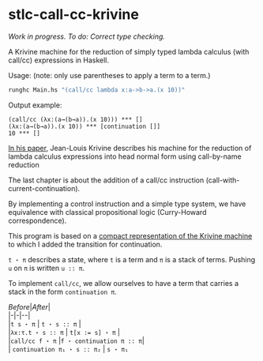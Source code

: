 # stlc-call-cc-krivine

*Work in progress. To do: Correct type checking.*
  
A Krivine machine for the reduction of simply typed lambda calculus (with call/cc) expressions in Haskell.  
  
Usage: (note: only use parentheses to apply a term to a term.)  
```hs  
runghc Main.hs "(call/cc lambda x:a->b->a.(x 10))"  
```  
Output example:  
```  
(call/cc (λx:(a→(b→a)).(x 10))) *** []  
(λx:(a→(b→a)).(x 10)) *** [continuation []]  
10 *** []  
```  
  
[In his paper](https://www.irif.fr/~krivine/articles/lazymach.pdf), Jean-Louis Krivine describes his machine for the reduction of lambda calculus expressions into head normal form using call-by-name reduction
  
The last chapter is about the addition of a call/cc instruction (call-with-current-continuation).  
  
By implementing a control instruction and a simple type system, we have equivalence with classical propositional logic (Curry-Howard correspondence).  
  
This program is based on a [compact representation of the Krivine machine](https://hal.inria.fr/hal-01479035/document) to which I added the transition for continuation.  
    
``t ⋆ π`` describes a state, where ``t`` is a term and ``π`` is a stack of terms. Pushing ``u`` on  ``π`` is written ``u :: π``.  
  
To implement ``call/cc``, we allow ourselves to have a term that carries a stack in the form ``continuation π``.  
  
*Before*|*After*|  
|-|-|--|  
|``t s ⋆ π`` | ``t ⋆ s :: π`` |  
|``λx:τ.t ⋆ s :: π`` | ``t[x := s] ⋆ π`` |  
|``call/cc f ⋆ π`` |``f ⋆ continuation π :: π``|  
| ``continuation π₁ ⋆ s :: π₂`` | ``s ⋆ π₁``
